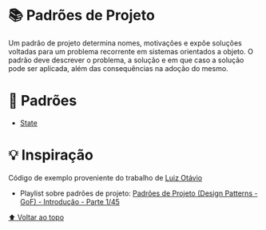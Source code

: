 # 📚 Padrões de Projeto

Um padrão de projeto determina nomes, motivações e expõe soluções voltadas para um problema recorrente em sistemas orientados a objeto. O padrão deve descrever o problema, a solução e em que caso a solução pode ser aplicada, além das consequências na adoção do mesmo.

# 📝 Padrões
- [State](https://github.com/luizomf/design-patterns-typescript/tree/master/src/behavioural/state)

# 💡 Inspiração
Código de exemplo proveniente do trabalho de [Luiz Otávio](https://github.com/luizomf)
- Playlist sobre padrões de projeto: [Padrões de Projeto (Design Patterns - GoF) - Introdução - Parte 1/45](https://www.youtube.com/watch?v=MqddY6Ochkc&list=PLbIBj8vQhvm0VY5YrMrafWaQY2EnJ3j8H)

[⬆ Voltar ao topo](#-padrões-de-projeto)<br>
